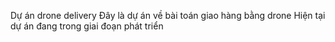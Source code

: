 Dự án drone delivery
Đây là dự án về bài toán giao hàng bằng drone 
Hiện tại dự án đang trong giai đoạn phát triển
